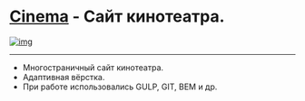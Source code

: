 # [Cinema](https://lyu-chunkwo.github.io/alpha/dist/index.html) - Сайт кинотеатра.

[<img src="https://lyu-chunkwo.github.io/cinematica/dist/images/foreadme/cinema.JPG" alt="img">](https://lyu-chunkwo.github.io/cinematica/dist/index.html)


---
- Многостраничный сайт кинотеатра.
- Адаптивная вёрстка.
- При работе использовались GULP, GIT, BEM и др.

